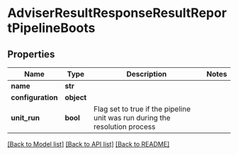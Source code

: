 # AdviserResultResponseResultReportPipelineBoots

## Properties
Name | Type | Description | Notes
------------ | ------------- | ------------- | -------------
**name** | **str** |  |
**configuration** | **object** |  |
**unit_run** | **bool** | Flag set to true if the pipeline unit was run during the resolution process  |

[[Back to Model list]](../README.md#documentation-for-models) [[Back to API list]](../README.md#documentation-for-api-endpoints) [[Back to README]](../README.md)

